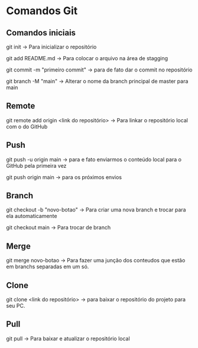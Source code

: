 # Comandos Git

## Comandos iniciais

git init -> Para inicializar o repositório

git add README.md -> Para colocar o arquivo na área de stagging

git commit -m "primeiro commit" -> para de fato dar o commit no repositório

git branch -M "main" -> Alterar o nome da branch principal de master para main

## Remote

git remote add origin <link do repositório> -> Para linkar o repositório local com o do GitHub

## Push

git push -u origin main -> para e fato enviarmos o conteúdo local para o GitHub pela primeira vez

git push origin main -> para os próximos envios

## Branch

git checkout -b "novo-botao" -> Para criar uma nova branch e trocar para ela automaticamente

git checkout main -> Para trocar de branch

## Merge

git merge novo-botao -> Para fazer uma junção dos conteudos que estão em branchs separadas em um só.

## Clone 

git clone <link do repositório> -> para baixar o repositório do projeto para seu PC.

## Pull

git pull -> Para baixar e atualizar o repositório local



